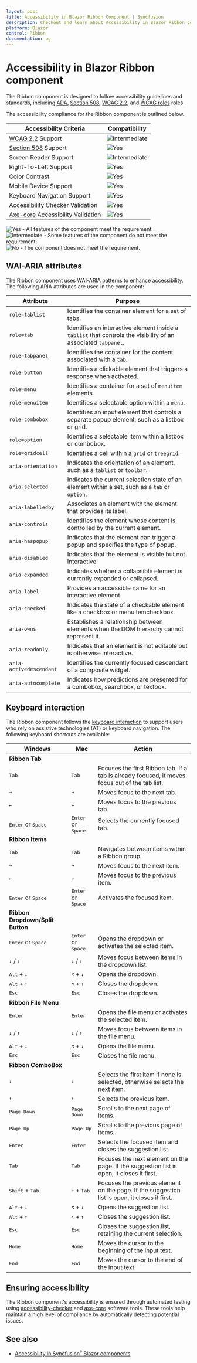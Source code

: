 ```yaml
---
layout: post
title: Accessibility in Blazor Ribbon Component | Syncfusion
description: Checkout and learn about Accessibility in Blazor Ribbon component in Blazor Server App and Blazor WebAssembly App.
platform: Blazor
control: Ribbon
documentation: ug
---
```


# Accessibility in Blazor Ribbon component

The Ribbon component is designed to follow accessibility guidelines and standards, including [ADA](https://www.ada.gov/), [Section 508](https://www.section508.gov/), [WCAG 2.2](https://www.w3.org/TR/WCAG22/), and [WCAG roles](https://www.w3.org/TR/wai-aria/#roles) roles.

The accessibility compliance for the Ribbon component is outlined below.

| Accessibility Criteria | Compatibility |
| -- | -- |
| [WCAG 2.2](https://www.w3.org/TR/WCAG22/) Support | <img src="https://cdn.syncfusion.com/content/images/landing-page/intermediate.png" alt="Intermediate"> |
| [Section 508](https://www.section508.gov/) Support | <img src="https://cdn.syncfusion.com/content/images/landing-page/yes.png" alt="Yes"> |
| Screen Reader Support | <img src="https://cdn.syncfusion.com/content/images/landing-page/intermediate.png" alt="Intermediate"> |
| Right-To-Left Support | <img src="https://cdn.syncfusion.com/content/images/landing-page/yes.png" alt="Yes"> |
| Color Contrast | <img src="https://cdn.syncfusion.com/content/images/landing-page/yes.png" alt="Yes"> |
| Mobile Device Support | <img src="https://cdn.syncfusion.com/content/images/landing-page/yes.png" alt="Yes"> |
| Keyboard Navigation Support | <img src="https://cdn.syncfusion.com/content/images/landing-page/yes.png" alt="Yes"> |
| [Accessibility Checker](https://www.npmjs.com/package/accessibility-checker) Validation | <img src="https://cdn.syncfusion.com/content/images/landing-page/yes.png" alt="Yes"> |
| [Axe-core](https://www.npmjs.com/package/axe-core) Accessibility Validation | <img src="https://cdn.syncfusion.com/content/images/landing-page/yes.png" alt="Yes"> |

<style>
    .post .post-content img {
        display: inline-block;
        margin: 0.5em 0;
    }
</style>
<div><img src="https://cdn.syncfusion.com/content/images/landing-page/yes.png" alt="Yes"> - All features of the component meet the requirement.</div>

<div><img src="https://cdn.syncfusion.com/content/images/landing-page/intermediate.png" alt="Intermediate"> - Some features of the component do not meet the requirement.</div>

<div><img src="https://cdn.syncfusion.com/content/images/landing-page/no.png" alt="No"> - The component does not meet the requirement.</div>

## WAI-ARIA attributes

The Ribbon component uses [WAI-ARIA](https://www.w3.org/WAI/ARIA/apg/patterns/tabs/) patterns to enhance accessibility. The following ARIA attributes are used in the component:

| Attribute | Purpose |
| --- | --- |
| `role=tablist` | Identifies the container element for a set of tabs. |
| `role=tab` | Identifies an interactive element inside a `tablist` that controls the visibility of an associated `tabpanel`. |
| `role=tabpanel` | Identifies the container for the content associated with a `tab`. |
| `role=button` | Identifies a clickable element that triggers a response when activated. |
| `role=menu` | Identifies a container for a set of `menuitem` elements. |
| `role=menuitem` | Identifies a selectable option within a `menu`. |
| `role=combobox` | Identifies an input element that controls a separate popup element, such as a listbox or grid. |
| `role=option` | Identifies a selectable item within a listbox or combobox. |
| `role=gridcell` | Identifies a cell within a `grid` or `treegrid`. |
| `aria-orientation` | Indicates the orientation of an element, such as a `tablist` or `toolbar`. |
| `aria-selected` | Indicates the current selection state of an element within a set, such as a `tab` or `option`. |
| `aria-labelledby` | Associates an element with the element that provides its label. |
| `aria-controls` | Identifies the element whose content is controlled by the current element. |
| `aria-haspopup` | Indicates that the element can trigger a popup and specifies the type of popup. |
| `aria-disabled` | Indicates that the element is visible but not interactive. |
| `aria-expanded` | Indicates whether a collapsible element is currently expanded or collapsed. |
| `aria-label` | Provides an accessible name for an interactive element. |
| `aria-checked` | Indicates the state of a checkable element like a checkbox or menuitemcheckbox. |
| `aria-owns` | Establishes a relationship between elements when the DOM hierarchy cannot represent it. |
| `aria-readonly` | Indicates that an element is not editable but is otherwise interactive. |
| `aria-activedescendant` | Identifies the currently focused descendant of a composite widget. |
| `aria-autocomplete` | Indicates how predictions are presented for a combobox, searchbox, or textbox. |

## Keyboard interaction

The Ribbon component follows the [keyboard interaction](https://www.w3.org/WAI/ARIA/apg/patterns/tabs/#keyboardinteraction) to support users who rely on assistive technologies (AT) or keyboard navigation. The following keyboard shortcuts are available:

| Windows | Mac | Action |
| --- | --- | --- |
| **Ribbon Tab** | | |
| <kbd>Tab</kbd> | <kbd>Tab</kbd> | Focuses the first Ribbon tab. If a tab is already focused, it moves focus out of the tab list. |
| <kbd>→</kbd> | <kbd>→</kbd> | Moves focus to the next tab. |
| <kbd>←</kbd> | <kbd>←</kbd> | Moves focus to the previous tab. |
| <kbd>Enter</kbd> or <kbd>Space</kbd> | <kbd>Enter</kbd> or <kbd>Space</kbd> | Selects the currently focused tab. |
| **Ribbon Items** | | |
| <kbd>Tab</kbd> | <kbd>Tab</kbd> | Navigates between items within a Ribbon group. |
| <kbd>→</kbd> | <kbd>→</kbd> | Moves focus to the next item. |
| <kbd>←</kbd> | <kbd>←</kbd> | Moves focus to the previous item. |
| <kbd>Enter</kbd> or <kbd>Space</kbd> | <kbd>Enter</kbd> or <kbd>Space</kbd> | Activates the focused item. |
| **Ribbon Dropdown/Split Button** | | |
| <kbd>Enter</kbd> or <kbd>Space</kbd> | <kbd>Enter</kbd> or <kbd>Space</kbd> | Opens the dropdown or activates the selected item. |
| <kbd>↓</kbd> / <kbd>↑</kbd> | <kbd>↓</kbd> / <kbd>↑</kbd> | Moves focus between items in the dropdown list. |
| <kbd>Alt</kbd> + <kbd>↓</kbd> | <kbd>⌥</kbd> + <kbd>↓</kbd> | Opens the dropdown. |
| <kbd>Alt</kbd> + <kbd>↑</kbd> | <kbd>⌥</kbd> + <kbd>↑</kbd> | Closes the dropdown. |
| <kbd>Esc</kbd> | <kbd>Esc</kbd> | Closes the dropdown. |
| **Ribbon File Menu** | | |
| <kbd>Enter</kbd> | <kbd>Enter</kbd> | Opens the file menu or activates the selected item. |
| <kbd>↓</kbd> / <kbd>↑</kbd> | <kbd>↓</kbd> / <kbd>↑</kbd> | Moves focus between items in the file menu. |
| <kbd>Alt</kbd> + <kbd>↓</kbd> | <kbd>⌥</kbd> + <kbd>↓</kbd> | Opens the file menu. |
| <kbd>Esc</kbd> | <kbd>Esc</kbd> | Closes the file menu. |
| **Ribbon ComboBox** | | |
| <kbd>↓</kbd> | <kbd>↓</kbd> | Selects the first item if none is selected, otherwise selects the next item. |
| <kbd>↑</kbd> | <kbd>↑</kbd> | Selects the previous item. |
| <kbd>Page Down</kbd> | <kbd>Page Down</kbd> | Scrolls to the next page of items. |
| <kbd>Page Up</kbd> | <kbd>Page Up</kbd> | Scrolls to the previous page of items. |
| <kbd>Enter</kbd> | <kbd>Enter</kbd> | Selects the focused item and closes the suggestion list. |
| <kbd>Tab</kbd> | <kbd>Tab</kbd> | Focuses the next element on the page. If the suggestion list is open, it closes it first. |
| <kbd>Shift</kbd> + <kbd>Tab</kbd> | <kbd>⇧</kbd> + <kbd>Tab</kbd> | Focuses the previous element on the page. If the suggestion list is open, it closes it first. |
| <kbd>Alt</kbd> + <kbd>↓</kbd> | <kbd>⌥</kbd> + <kbd>↓</kbd> | Opens the suggestion list. |
| <kbd>Alt</kbd> + <kbd>↑</kbd> | <kbd>⌥</kbd> + <kbd>↑</kbd> | Closes the suggestion list. |
| <kbd>Esc</kbd> | <kbd>Esc</kbd> | Closes the suggestion list, retaining the current selection. |
| <kbd>Home</kbd> | <kbd>Home</kbd> | Moves the cursor to the beginning of the input text. |
| <kbd>End</kbd> | <kbd>End</kbd> | Moves the cursor to the end of the input text. |

## Ensuring accessibility

The Ribbon component's accessibility is ensured through automated testing using [accessibility-checker](https://www.npmjs.com/package/accessibility-checker) and [axe-core](https://www.npmjs.com/package/axe-core) software tools. These tools help maintain a high level of compliance by automatically detecting potential issues.

## See also

* [Accessibility in Syncfusion<sup style="font-size:70%">&reg;</sup> Blazor components](https://blazor.syncfusion.com/documentation/common/accessibility)
